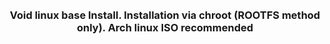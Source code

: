 ###### <h3 align="center"> Void linux base Install. Installation via chroot (ROOTFS method only). Arch linux ISO recommended</h3>
